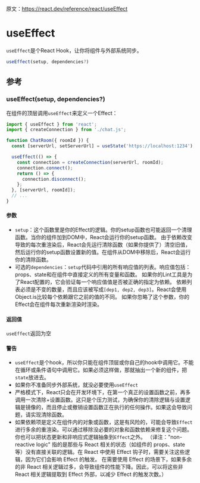 原文：https://react.dev/reference/react/useEffect

# useEffect
`useEffect`是个React Hook，让你将组件与外部系统同步。

```javascript
useEffect(setup, dependencies?)
```

## 参考
### useEffect(setup, dependencies?)
在组件的顶层调用`useEffect`来定义一个Effect：
```javascript
import { useEffect } from 'react';
import { createConnection } from './chat.js';

function ChatRoom({ roomId }) {
  const [serverUrl, setServerUrl] = useState('https://localhost:1234');

  useEffect(() => {
    const connection = createConnection(serverUrl, roomId);
    connection.connect();
    return () => {
      connection.disconnect();
    };
  }, [serverUrl, roomId]);
  // ...
}
```

#### 参数
- `setup`：这个函数里是你的Effect的逻辑。你的setup函数也可能返回一个清理函数。当你的组件加到DOM中，React会运行你的setup函数。
由于依赖改变导致的每次重渲染后，React会先运行清除函数（如果你提供了）清空旧值，然后运行你的setup函数设置新的值。在组件从DOM中移除后，React会运行你的清除函数。
- 可选的`dependencies`：`setup`代码中引用的所有响应值的列表。响应值包括：props、state和在组件中直接定义的所有变量和函数。 
如果你的Lint工具是为了React配置的，它会验证每一个响应值值是否被正确的指定为依赖。
依赖列表必须是不变的数量，而且应该被写成`[dep1, dep2, dep3]`。React会使用Object.is比较每个依赖跟它之前的值的不同。
如果你忽略了这个参数，你的Effect会在组件每次重新渲染时渲染。

#### 返回值
`useEffect`返回为空

#### 警告
- `useEffect`是个hook，所以你只能在组件顶层或你自己的hook中调用它。不能在循环或条件语句中调用它。如果必须这样做，那就抽出一个新的组件，把`state`放进去。
- 如果你不准备同步外部系统，就没必要使用`useEffect`
- 严格模式下，React只会在开发环境下，在第一个真正的设置函数之前，再多调用一次清除+设置函数。这只是个压力测试，为确保你的清除逻辑与设置逻辑是镜像的，而且停止或撤销设置函数正在执行的任何操作。如果这会导致问题，请实现清除函数。
- 如果依赖项是定义在组件内的对象或函数，这是有风险的，可能会导致`Effect`进行多余的重渲染。可以通过移除没必要的对象和函数依赖来修复这个问题。你也可以把状态更新和非响应式逻辑抽象到`Effect`之外。
（译注："non-reactive logic" 指的是那些与 React 相关的状态（如组件的 props、state 等）没有直接关联的逻辑。在 React 中使用 Effect 钩子时，需要关注这些逻辑，因为它们会影响 Effect 的触发。
在需要使用 Effect 的场景下，如果多余的非 React 相关逻辑过多，会导致组件的性能下降。因此，可以将这些非 React 相关逻辑提取到 Effect 外部，以减少 Effect 的触发次数。）









